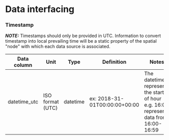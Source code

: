 # Data interfacing

### Timestamp
***NOTE:*** Timestamps should only be provided in UTC. Information to convert timestamp into local prevailing time will be a static property of the spatial "node" with which each data source is associated.

|Data column                             |Unit              |Type    |Definition                                                                |Notes                                                                                                                       |
|----------------------------------------|------------------|--------|--------------------------------------------------------------------------|----------------------------------------------------------------------------------------------------------------------------|
|datetime_utc                                |ISO format (UTC)  |datetime|ex: 2018-31-01T00:00:00+00:00                                             |The datetime represents the start of hour e.g. 16:00 represents data from 16:00-16:59